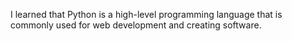 I learned that Python is a high-level programming language that is commonly used for web development and creating software.
